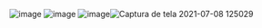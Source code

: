 ![image](https://github-readme-stats.vercel.app/api?username=Nyxun&&show_icons=true&title_color=ffffff&icon_color=bb2acf&text_color=daf7dc&bg_color=151515)
![image](https://camo.githubusercontent.com/196535315d84a11637aad9780fbd032a7e6b140d80492b3a880869e692b53225/68747470733a2f2f6769746875622d726561646d652d73746174732e76657263656c2e6170702f6170692f77616b6174696d653f757365726e616d653d4e6f7450756e63686e6f78267468656d653d6a6f6c6c79)
![image](https://camo.githubusercontent.com/0803b1aa83cf4fcaa335a41c9fe8271a9500d8b151dc4d37f68129ba09896424/68747470733a2f2f61637469766974792d67726170682e6865726f6b756170702e636f6d2f67726170683f757365726e616d653d6e6f7470756e63686e6f78)![Captura de tela 2021-07-08 125029](https://user-images.githubusercontent.com/86205212/124953009-2110f480-dfeb-11eb-8994-e4b3b0509cc6.png)
